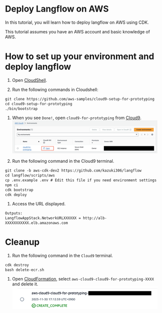 # Deploy Langflow on AWS

In this tutorial, you will learn how to deploy langflow on AWS using CDK.

This tutorial assumes you have an AWS account and basic knowledge of AWS.

# How to set up your environment and deploy langflow
1. Open [CloudShell](https://us-east-1.console.aws.amazon.com/cloudshell/home?region=us-east-1).

1. Run the following commands in Cloudshell:
```shell
git clone https://github.com/aws-samples/cloud9-setup-for-prototyping
cd cloud9-setup-for-prototyping
./bin/bootstrap
```

1. When you see `Done!`, open `cloud9-for-prototyping` from [Cloud9](https://us-east-1.console.aws.amazon.com/cloud9control/home?region=us-east-1#/).
![make-cloud9](./img/langflow-cloud9.png)


1. Run the following command in the Cloud9 terminal.
```shell
git clone -b aws-cdk-dev2 https://github.com/kazuki306/langflow
cd langflow/scripts/aws
cp .env.example .env # Edit this file if you need environment settings
npm ci
cdk bootstrap
cdk deploy
```
1. Access the URL displayed.
```shell
Outputs:
LangflowAppStack.NetworkURLXXXXXX = http://alb-XXXXXXXXXXX.elb.amazonaws.com
```

# Cleanup
1. Run the following command in the `Cloud9` terminal.
```shell
cdk destroy
bash delete-ecr.sh
```

1. Open [CloudFormation](https://us-east-1.console.aws.amazon.com/cloudformation/home?region=us-east-1#/getting-started), select `aws-cloud9-cloud9-for-prototyping-XXXX` and delete it.
![delete-cfn](./img/langflow-cfn.png)